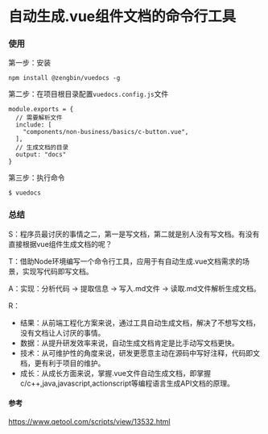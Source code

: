 # 自动生成.vue组件文档的命令行工具

### 使用

第一步：安装

```
npm install @zengbin/vuedocs -g
```

第二步：在项目根目录配置`vuedocs.config.js`文件

```
module.exports = {
  // 需要解析文件
  include: [
    "components/non-business/basics/c-button.vue",
  ],
  // 生成文档的目录
  output: "docs"
}
```

第三步：执行命令

```
$ vuedocs
```

### 总结

S：程序员最讨厌的事情之二，第一是写文档，第二就是别人没有写文档。有没有直接根据vue组件生成文档的呢？

T：借助Node环境编写一个命令行工具，应用于有自动生成.vue文档需求的场景，实现写代码即写文档。

A：实现：分析代码 -> 提取信息 -> 写入.md文件 -> 读取.md文件解析生成文档。

R：
  
  * 结果：从前端工程化方案来说，通过工具自动生成文档，解决了不想写文档，没有文档让人讨厌的事情。
  * 数据：从提升研发效率来说，自动生成文档肯定是比手动写文档更快。
  * 技术：从可维护性的角度来说，研发更愿意主动在源码中写好注释，代码即文档，更有利于项目的维护。
  * 成长：从成长方面来说，掌握.vue文件自动生成文档，即掌握c/c++,java,javascript,actionscript等编程语言生成API文档的原理。

#### 参考

https://www.qetool.com/scripts/view/13532.html
